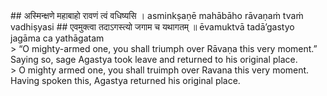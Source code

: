 <section>
<section data-markdown>
## अस्मिन्क्षणे महाबाहो रावणं त्वं वधिष्यसि ।
asminkṣaṇē mahābāho rāvaṇaṁ tvaṁ vadhiṣyasi
## एवमुक्त्वा तदाऽगस्त्यो जगाम च यथागतम् ॥
ēvamuktvā tadā’gastyo jagāma ca yathāgatam
</section>
<section data-markdown>
> “O mighty-armed one, you shall triumph over Rāvaṇa this very moment.” Saying so, sage Agastya took leave and returned to his original place.
</section>
<section data-markdown>
> O mighty armed one, you shall truimph over Ravana this very moment. Having spoken this, Agastya returned his original place.
</section>
</section>
